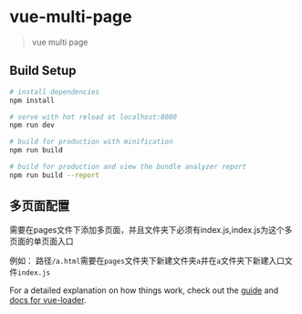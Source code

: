 # vue-multi-page

> vue multi page

## Build Setup

``` bash
# install dependencies
npm install

# serve with hot reload at localhost:8080
npm run dev

# build for production with minification
npm run build

# build for production and view the bundle analyzer report
npm run build --report
```

## 多页面配置

需要在pages文件下添加多页面，并且文件夹下必须有index.js,index.js为这个多页面的单页面入口

例如：
路径```/a.html```需要在```pages```文件夹下新建文件夹```a```并在```a```文件夹下新建入口文件```index.js```

For a detailed explanation on how things work, check out the [guide](http://vuejs-templates.github.io/webpack/) and [docs for vue-loader](http://vuejs.github.io/vue-loader).
